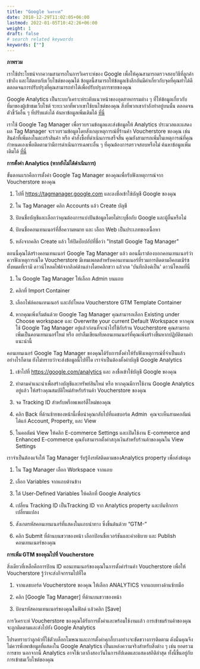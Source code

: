 ```yaml
---
title: "Google วิเคราะห์"
date: 2018-12-29T11:02:05+06:00
lastmod: 2022-01-05T10:42:26+06:00
weight: 1
draft: false
# search related keywords
keywords: [""]
---
```


**ภาพรวม**<br>

เราใช้ประโยชน์จากความสามารถในการวิเคราะห์ของ Google เพื่อให้คุณสามารถตรวจสอบวิธีที่ลูกค้าเข้าถึง และโต้ตอบกับเว็บไซต์ของคุณได้ ข้อมูลนี้สามารถให้ข้อมูลเชิงลึกอันมีค่าเกี่ยวกับจุดที่คุณทำได้ดีตลอดจนการปรับปรุงที่คุณสามารถทำได้เพื่อปรับปรุงการขายของคุณ

Google Analytics เป็นระบบวิเคราะห์ระดับแนวหน้าของอุตสาหกรรมต่าง ๆ ที่ให้ข้อมูลเกี่ยวกับที่มาของผู้เข้าชมเว็บไซต์ ระยะเวลาที่พวกเขาใช้บนไซต์ของคุณ สิ่งที่พวกเขากำลังทำอยู่บนนั้น ตลอดจนตัวชี้วัดอื่น ๆ ที่ปรับแต่งได้ ค้นหาข้อมูลเพิ่มเติมได้ [ที่นี่](https://marketingplatform.google.com/about/analytics/)

เราใช้ Google Tag Manager เพื่อรวบรวมข้อมูลและส่งข้อมูลให้ Analytics ประมวลและแสดงผล Tag Manager จะรวบรวมข้อมูลโดยสังเกตุเหตุการณ์ที่ร้านค้า Voucherstore ของคุณ เช่น สินค้าที่เพิ่มลงในตะกร้าสินค้า หรือ คำสั่งซื้อที่ดำเนินการเสร็จสิ้น คุณยังสามารถเพิ่มในเหตุการณ์ที่คุณกำหนดเองเพื่อติดตามว่ามีการดำเนินการเฉพาะอื่น ๆ ที่คุณต้องการตรวจสอบหรือไม่ ค้นหาข้อมูลเพิ่มเติมได้ [ที่นี่](https://marketingplatform.google.com/about/tag-manager/)



**การตั้งค่า Analytics (หากยังไม่ได้ดำเนินการ)**<br>

ขั้นตอนแรกคือการตั้งค่า Google Tag Manager ของคุณเพื่อรับฟังเหตุการณ์จาก Voucherstore ของคุณ

1. ไปที่ https://tagmanager.google.com และลงชื่อเข้าใช้บัญชี Google ของคุณ

2. ใน Tag Manager คลิก Accounts แล้ว Create บัญชี

3. ป้อนชื่อบัญชีและเลือกว่าคุณต้องการแบ่งปันข้อมูลโดยไม่ระบุชื่อกับ Google และผู้อื่นหรือไม่

4. ป้อนชื่อคอนเทนเนอร์ที่สื่อความหมาย และ เลือก Web เป็นประเภทของเนื้อหา

5. หลังจากคลิก Create แล้ว ให้ปิดป๊อปอัปที่ชื่อว่า "Install Google Tag Manager"



ตอนนี้คุณได้สร้างคอนเทนเนอร์ Google Tag Manager แล้ว ตอนนี้เราต้องบอกคอนเทนเนอร์ว่าควรฟังเหตุการณ์ใด Voucherstore มีเทมเพลตสำหรับคอนเทนเนอร์ที่รวมการติดตามอีคอมเมิร์ซทั้งหมดที่เรามี ดาวน์โหลดไฟล์จากลิงค์ด้านล่างโดยคลิกขวา แล้วกด 'บันทึกลิงค์เป็น' ดาวน์โหลดที่นี่

1. ใน Google Tag Manager ให้เลือก Admin บนแถบ

2. คลิกที่ Import Container

3. เลือกไฟล์คอนเทนเนอร์ และอัปโหลด Voucherstore GTM Template Container

4. หากคุณเพิ่งเริ่มต้นด้วย Google Tag Manager คุณสามารถเลือก Existing under Choose workspace และ Overwrite your current Default Workspace หากคุณใช้ Google Tag Manager อยู่แล้วก่อนที่จะนำไปใช้กับร้าน Voucherstore คุณสามารถเพิ่มเป็นคอนเทนเนอร์ใหม่ หรือ อย่าลืมเขียนทับคอนเทนเนอร์ที่คุณเพิ่งสร้างขึ้นหากปฏิบัติตามคำแนะนำนี้



คอนเทนเนอร์ Google Tag Manager ของคุณได้รับการตั้งค่าให้รับฟังเหตุการณ์ที่จำเป็นแล้ว อย่างไรก็ตาม ยังไม่ทราบว่าจะส่งข้อมูลนี้ไปที่ใด เราจำเป็นต้องตั้งค่าบัญชี Google Analytics

1. เข้าไปที่ https://google.com/analytics และ ลงชื่อเข้าใช้บัญชี Google ของคุณ

2. ทำตามคำแนะนำเพื่อสร้างบัญชีและทรัพย์สินใหม่ หรือ หากคุณมีการใช้งาน Google Analytics อยู่แล้ว ให้สร้างคุณสมบัติใหม่สำหรับร้านค้า Voucherstore ของคุณ

3. จด Tracking ID สำหรับพร็อพเพอร์ตี้ใหม่ของคุณ

4. คลิก Back ที่ด้านซ้ายของหน้านี้เพื่อนำคุณกลับไปที่แดชบอร์ด Admin  คุณจะเห็นสามคอลัมน์ ได้แก่ Account, Property, และ View

5. ในคอลัมน์ View ให้คลิก E-commerce Settings และเปิดใช้งาน E-commerce and Enhanced E-commerce คุณยังสามารถตั้งค่าสกุลเงินสำหรับร้านค้าของคุณใน View Settings



เราจำเป็นต้องแจ้งให้ Tag Manager รับรู้ถึงรหัสติดตามของAnalytics property เพื่อส่งข้อมูล

1. ใน Tag Manager เลือก Workspace จากแถบ

2. เลือก Variables จากแถบด้านข้าง

3. ใต้ User-Defined Variables ให้คลิกที่ Google Analytics

4. เปลี่ยน Tracking ID เป็นTracking ID จาก Analytics property และบันทึกการเปลี่ยนแปลง

5. สังเกตรหัสคอนเทนเนอร์ที่แสดงในแถบนำทาง ซึ่งขึ้นต้นด้วย “GTM-”

6. คลิก Submit ที่ด้านบนขวาของหน้า เลือกป้อนชื่อเวอร์ชันและคำอธิบาย และ Publish คอนเทนเนอร์ของคุณ


**การเพิ่ม GTM ของคุณไปที่ Voucherstore**<br>

สิ่งเดียวที่เหลือคือการป้อน ID คอนเทนเนอร์ของคุณในการตั้งค่าร้านค้า Voucherstore เพื่อให้ Voucherstore รู้ว่าจะส่งกิจกรรมไปที่ใด

1. จากแดชบอร์ด Voucherstore ของคุณ ให้เลือก ANALYTICS จากแถบทางด้านซ้ายมือ

2. คลิก [Google Tag Manager] ที่ด้านบนขวาของหน้า

3. ป้อนรหัสคอนเทนเนอร์ของคุณในฟิลด์ แล้วคลิก [Save]

การวิเคราะห์ Voucherstore ของคุณได้รับการตั้งค่าและพร้อมใช้งานแล้ว การเข้าชมร้านค้าของคุณจะถูกติดตามและส่งไปยัง Google Analytics

โปรดทราบว่าลูกค้าที่ใช้ตัวบล็อกโฆษณาและการตั้งค่าคุกกี้บางอย่างจะขัดขวางการติดตาม ดังนั้นคุณจึงไม่ควรพึ่งพาข้อมูลที่แสดงใน Google Analytics เป็นแหล่งความจริงสำหรับสิ่งต่าง ๆ เช่น ยอดรวมการขาย นอกจากนี้ Analytics อาจใช้เวลาถึงสองวันในการอัปเดตและแสดงสถิติล่าสุด ทั้งนี้ขึ้นอยู่กับการเข้าชมเว็บไซต์ของคุณ
